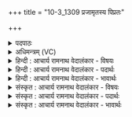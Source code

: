 +++
title = "10-3_1309 प्रजामृतस्य पिप्रतः"

+++
<details><summary>पदपाठः</summary>

प्र꣣जा꣢म्। प्र꣣। जा꣢म्। ऋ꣣त꣡स्य꣢। पि꣡प्र꣢꣯तः। प्र। यत्। भ꣡र꣢꣯न्त। व꣡ह्न꣢꣯यः। वि꣡प्राः꣢꣯। वि। प्राः꣣। ऋत꣡स्य꣢। वा꣡ह꣢꣯सा। १३०९।
</details>

<details><summary>अधिमन्त्रम् (VC)</summary>

- इन्द्रः
- वत्सः काण्वः
- गायत्री
- षड्जः
</details>

<details><summary>हिन्दी : आचार्य रामनाथ वेदालंकार - विषयः</summary>

अगले मन्त्र में सत्य का विषय है।
</details>

<details><summary>हिन्दी : आचार्य रामनाथ वेदालंकार - पदार्थः</summary>

पदार्थान्वयभाषाः -  (यत्) जब (वह्नयः) ब्रह्मयज्ञ को वहन करनेवाले उपासक लोग (पिप्रतः) पालनकर्ता, (ऋतस्य) सत्य के (प्रजाम्) उत्पादक परमेश्वर को (प्रभरन्त) अन्तरात्मा में धारण कर लेते हैं,तब वे (विप्राः) विद्वान् जन (ऋतस्य) सत्य के (वाहसा) प्रचारक हो जाते हैं ॥३॥
</details>

<details><summary>हिन्दी : आचार्य रामनाथ वेदालंकार - भावार्थः</summary>

भावार्थभाषाः -  सत्यज्ञान और सत्यकर्म के आदर्शरूप परमात्मा का अनुभव करके और अपने जीवन में सत्य को लाकर ही सत्य का प्रचार आसानी से हो सकता है ॥३॥ इस खण्ड में परमात्मा का विषय वर्णित होने से इस खण्ड की पूर्व खण्ड के साथ सङ्गति है, यह जानना चाहिए ॥ दशम अध्याय में अष्टम खण्ड समाप्त ॥
</details>

<details><summary>संस्कृत : आचार्य रामनाथ वेदालंकार - विषयः</summary>

अथ सत्यस्य विषयमाह।
</details>

<details><summary>संस्कृत : आचार्य रामनाथ वेदालंकार - पदार्थः</summary>

पदार्थान्वयभाषाः -  (यत्) यदा (वह्नयः) ब्रह्मयज्ञस्य वोढारः उपासकाः (पिप्रतः) पालयतः[पॄ पालनपूरणयोः,शतृः।] (ऋतस्य) सत्यस्य (प्रजाम्) प्रकर्षेण जनयितारं परमेश्वरम् (प्र भरन्त) अन्तरात्मनि धारयन्ति,तदा ते (विप्राः) विद्वांसो जनाः (ऋतस्य) सत्यस्य (वाहसा) वाहसः प्रचारका जायन्ते।[वाहस् शब्दाज्जसि ‘सुपां सुलुक्०’ अ० ७।१।३९ इत्यनेन जस आकारादेशः]॥३॥
</details>

<details><summary>संस्कृत : आचार्य रामनाथ वेदालंकार - भावार्थः</summary>

भावार्थभाषाः -  सत्यज्ञानस्य सत्यकर्मणश्चादर्शभूतं परमात्मानमनुभूय स्वजीवने सत्यमानीयैव सत्यं प्रचारयितुं सुशकम् ॥३॥ अस्मिन् खण्डे परमात्मविषयवर्णनादेतत्खण्डस्य पूर्वखण्डेन संगतिरस्तीति वेद्यम् ॥
</details>